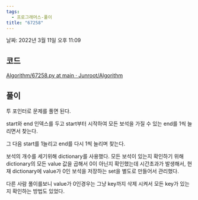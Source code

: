 ```yaml
---
tags:
  - 프로그래머스-풀이
title: "67258"
---
```


날짜: 2022년 3월 11일 오후 11:09

## 코드

[Algorithm/67258.py at main · Junroot/Algorithm](https://github.com/Junroot/Algorithm/blob/main/programmers/67258.py)

## 풀이

투 포인터로 문제를 풀면 된다.

start와 end 인덱스를 두고 start부터 시작하여 모든 보석을 가질 수 있는 end를 1씩 늘리면서 찾는다.

그 다음 start를 1늘리고 end를 다시 1씩 늘리며 찾는다.

보석의 개수를 세기위해 dictionary를 사용했다. 모든 보석이 있는지 확인하기 위해 dictionary의 모든 value 값을 곱해서 0이 아닌지 확인했는데 시간초과가 발생해서, 현재 dictionary에 value가 0인 보석을 저장하는 set을 별도로 만들어서 관리했다.

다른 사람 풀이를보니 value가 0인경우는 그냥 key까지 삭제 시켜서 모든 key가 있는지 확인하는 방법도 있었다.
